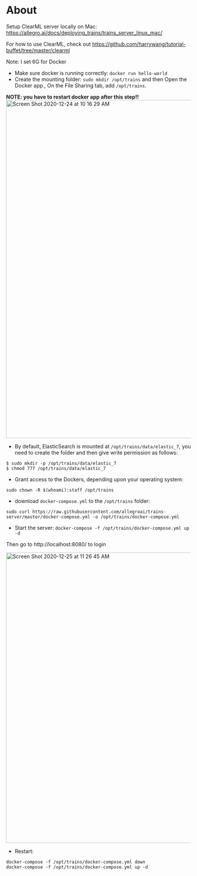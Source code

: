 # About

Setup ClearML server locally on Mac: https://allegro.ai/docs/deploying_trains/trains_server_linux_mac/

For how to use ClearML, check out https://github.com/harrywang/tutorial-buffet/tree/master/clearml

Note: I set 6G for Docker

- Make sure docker is running correctly: `docker run hello-world`
- Create the mounting folder: `sudo mkdir /opt/trains` and then Open the Docker app., On the File Sharing tab, add `/opt/trains`.

**NOTE: you have to restart docker app after this step!!**
<img width="922" alt="Screen Shot 2020-12-24 at 10 16 29 AM" src="https://user-images.githubusercontent.com/595772/103096194-22d81500-45d1-11eb-906f-877dca676123.png">

- By default, ElasticSearch is mounted at `/opt/trains/data/elastic_7`, you need to create the folder and then give write permission as follows:

```
$ sudo mkdir -p /opt/trains/data/elastic_7
$ chmod 777 /opt/trains/data/elastic_7
```

- Grant access to the Dockers, depending upon your operating system: 
```
sudo chown -R $(whoami):staff /opt/trains
```

- download `docker-compose.yml` to the `/opt/trains` folder:  
```
sudo curl https://raw.githubusercontent.com/allegroai/trains-server/master/docker-compose.yml -o /opt/trains/docker-compose.yml
```
- Start the server: `docker-compose -f /opt/trains/docker-compose.yml up -d`

Then go to http://localhost:8080/ to login

<img width="792" alt="Screen Shot 2020-12-25 at 11 26 45 AM" src="https://user-images.githubusercontent.com/595772/103138824-2be5e680-46a4-11eb-810c-65adc477b686.png">

- Restart:

```
docker-compose -f /opt/trains/docker-compose.yml down
docker-compose -f /opt/trains/docker-compose.yml up -d
```

